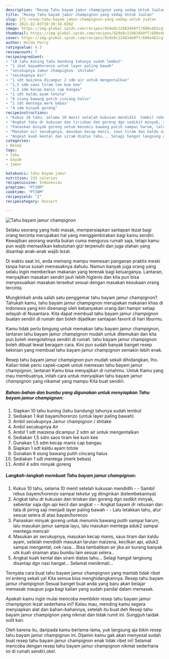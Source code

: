 ```yaml
---
description: "Resep Tahu bayam jamur champignon yang sedap Untuk Jualan"
title: "Resep Tahu bayam jamur champignon yang sedap Untuk Jualan"
slug: 171-resep-tahu-bayam-jamur-champignon-yang-sedap-untuk-jualan
date: 2021-02-03T10:38:34.039Z
image: https://img-global.cpcdn.com/recipes/92de9c224834b9ff/680x482cq70/tahu-bayam-jamur-champignon-foto-resep-utama.jpg
thumbnail: https://img-global.cpcdn.com/recipes/92de9c224834b9ff/680x482cq70/tahu-bayam-jamur-champignon-foto-resep-utama.jpg
cover: https://img-global.cpcdn.com/recipes/92de9c224834b9ff/680x482cq70/tahu-bayam-jamur-champignon-foto-resep-utama.jpg
author: Hulda Perry
ratingvalue: 4.3
reviewcount: 7
recipeingredient:
- "10 tahu kuning tahu bandung tahunya sudah lembut"
- "1 ikat bayamhorenzo untuk layer paling bawah"
- "secukupnya Jamur champignon  shitake"
- "secukupnya Air"
- "1 sdt maizena dicampur 2 sdm air untuk mengentalkan"
- "1,5 sdm saos tiram lee kum kee"
- "1,5 sdm kecap manis cap bangau"
- "1 sdt kaldu ayam totole"
- "6 siung bawang putih cincang halus"
- "1 sdt mentega merk bebas"
- "4 sdm minyak goreng"
recipeinstructions:
- "Kukus 10 tahu, selama 10 menit setelah kukusan mendidih  Sambil rebus bayem/horenzo sampai tekstur yg diinginkan (kelembekannya)"
- "Angkat tahu dr kukusan dan tiriskan dan goreng dgn sedikit minyak, sebentar saja dgn api kecil dan angkat  Angkat bayam dr rebusan dan tata di piring saji menjadi layer paling bawah  Lalu letakkan tahu, atur sesuai selera di atas bayan/horenzo"
- "Panaskan minyak goreng untuk menumis bawang putih sampai harum, lalu masukan jamur sampai layu, lalu masukan mentega aduk2 sampai mentega mencair"
- "Masukan air secukupnya, masukan kecap manis, saus tiram dan kaldu ayam, setelah mendidih masukan larutan maizena, kecilkan api, aduk2 sampai mengental, cek rasa... Bisa tambahkan air jika air kurang banyak utk kuah siraman atau bumbu lain sesuai selera.."
- "Angkat kuah kental dan siram diatas tahu... Selagi hangat langsung disantap dgn nasi hangat... Selamat menikmati..."
categories:
- Resep
tags:
- tahu
- bayam
- jamur

katakunci: tahu bayam jamur 
nutrition: 233 calories
recipecuisine: Indonesian
preptime: "PT20M"
cooktime: "PT38M"
recipeyield: "2"
recipecategory: Dessert

---
```



![Tahu bayam jamur champignon](https://img-global.cpcdn.com/recipes/92de9c224834b9ff/680x482cq70/tahu-bayam-jamur-champignon-foto-resep-utama.jpg)

Selaku seorang yang hobi masak, mempersiapkan santapan lezat bagi orang tercinta merupakan hal yang menggembirakan bagi kamu sendiri. Kewajiban seorang  wanita bukan cuma mengurus rumah saja, tetapi kamu pun wajib memastikan kebutuhan gizi terpenuhi dan juga olahan yang disantap anak-anak wajib lezat.

Di waktu  saat ini, anda memang mampu memesan panganan praktis meski tanpa harus susah memasaknya dahulu. Namun banyak juga orang yang selalu ingin memberikan makanan yang terenak bagi keluarganya. Lantaran, menyajikan masakan sendiri jauh lebih higienis dan kita pun bisa menyesuaikan masakan tersebut sesuai dengan masakan kesukaan orang tercinta. 



Mungkinkah anda salah satu penggemar tahu bayam jamur champignon?. Tahukah kamu, tahu bayam jamur champignon merupakan makanan khas di Indonesia yang kini disenangi oleh kebanyakan orang dari hampir setiap wilayah di Nusantara. Kita dapat membuat tahu bayam jamur champignon buatan sendiri di rumah dan boleh dijadikan santapan favorit di hari liburmu.

Kamu tidak perlu bingung untuk memakan tahu bayam jamur champignon, lantaran tahu bayam jamur champignon mudah untuk ditemukan dan kita pun boleh mengolahnya sendiri di rumah. tahu bayam jamur champignon boleh dibuat lewat beragam cara. Kini pun sudah banyak banget resep kekinian yang membuat tahu bayam jamur champignon semakin lebih enak.

Resep tahu bayam jamur champignon pun mudah sekali dihidangkan, lho. Kalian tidak perlu capek-capek untuk memesan tahu bayam jamur champignon, lantaran Kamu bisa menyajikan di rumahmu. Untuk Kamu yang mau membuatnya, inilah cara untuk menyajikan tahu bayam jamur champignon yang nikamat yang mampu Kita buat sendiri.

<!--inarticleads1-->

##### Bahan-bahan dan bumbu yang digunakan untuk menyiapkan Tahu bayam jamur champignon:

1. Siapkan 10 tahu kuning (tahu bandung) tahunya sudah lembut
1. Sediakan 1 ikat bayam/horenzo (untuk layer paling bawah)
1. Ambil secukupnya Jamur champignon / shitake
1. Ambil secukupnya Air
1. Ambil 1 sdt maizena dicampur 2 sdm air untuk mengentalkan
1. Sediakan 1,5 sdm saos tiram lee kum kee
1. Gunakan 1,5 sdm kecap manis cap bangau
1. Siapkan 1 sdt kaldu ayam totole
1. Gunakan 6 siung bawang putih cincang halus
1. Sediakan 1 sdt mentega (merk bebas)
1. Ambil 4 sdm minyak goreng




<!--inarticleads2-->

##### Langkah-langkah membuat Tahu bayam jamur champignon:

1. Kukus 10 tahu, selama 10 menit setelah kukusan mendidih -  - Sambil rebus bayem/horenzo sampai tekstur yg diinginkan (kelembekannya)
1. Angkat tahu dr kukusan dan tiriskan dan goreng dgn sedikit minyak, sebentar saja dgn api kecil dan angkat -  - Angkat bayam dr rebusan dan tata di piring saji menjadi layer paling bawah -  - Lalu letakkan tahu, atur sesuai selera di atas bayan/horenzo
1. Panaskan minyak goreng untuk menumis bawang putih sampai harum, lalu masukan jamur sampai layu, lalu masukan mentega aduk2 sampai mentega mencair
1. Masukan air secukupnya, masukan kecap manis, saus tiram dan kaldu ayam, setelah mendidih masukan larutan maizena, kecilkan api, aduk2 sampai mengental, cek rasa... Bisa tambahkan air jika air kurang banyak utk kuah siraman atau bumbu lain sesuai selera..
1. Angkat kuah kental dan siram diatas tahu... Selagi hangat langsung disantap dgn nasi hangat... Selamat menikmati...




Ternyata cara buat tahu bayam jamur champignon yang mantab tidak ribet ini enteng sekali ya! Kita semua bisa menghidangkannya. Resep tahu bayam jamur champignon Sesuai banget buat anda yang baru akan belajar memasak maupun juga bagi kalian yang sudah pandai dalam memasak.

Apakah kamu ingin mulai mencoba membikin resep tahu bayam jamur champignon lezat sederhana ini? Kalau mau, mending kamu segera menyiapkan alat dan bahan-bahannya, setelah itu buat deh Resep tahu bayam jamur champignon yang nikmat dan tidak rumit ini. Sungguh taidak sulit kan. 

Oleh karena itu, daripada kamu berlama-lama, yuk langsung aja bikin resep tahu bayam jamur champignon ini. Dijamin kamu gak akan menyesal sudah buat resep tahu bayam jamur champignon enak tidak ribet ini! Selamat mencoba dengan resep tahu bayam jamur champignon nikmat sederhana ini di rumah sendiri,oke!.

